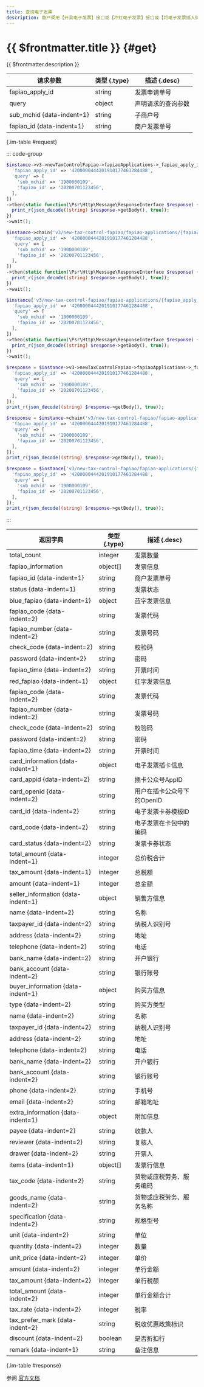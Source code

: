 ```yaml
---
title: 查询电子发票
description: 商户调用【开具电子发票】接口或【冲红电子发票】接口或【将电子发票插入微信用户卡包】接口成功后，应调用本接口查询电子发票开具/冲红/插卡结果，并获取已开具/冲红/插卡的电子发票信息。
---
```


# {{ $frontmatter.title }} {#get}

{{ $frontmatter.description }}

| 请求参数 | 类型 {.type} | 描述 {.desc}
| --- | --- | ---
| fapiao_apply_id | string | 发票申请单号
| query | object | 声明请求的查询参数
| sub_mchid {data-indent=1} | string | 子商户号
| fapiao_id {data-indent=1} | string | 商户发票单号

{.im-table #request}

::: code-group

```php [异步纯链式]
$instance->v3->newTaxControlFapiao->fapiaoApplications->_fapiao_apply_id_->getAsync([
  'fapiao_apply_id' => '4200000444201910177461284488',
  'query' => [
    'sub_mchid' => '1900000109',
    'fapiao_id' => '20200701123456',
  ],
])
->then(static function(\Psr\Http\Message\ResponseInterface $response) {
  print_r(json_decode((string) $response->getBody(), true));
})
->wait();
```

```php [异步声明式]
$instance->chain('v3/new-tax-control-fapiao/fapiao-applications/{fapiao_apply_id}')->getAsync([
  'fapiao_apply_id' => '4200000444201910177461284488',
  'query' => [
    'sub_mchid' => '1900000109',
    'fapiao_id' => '20200701123456',
  ],
])
->then(static function(\Psr\Http\Message\ResponseInterface $response) {
  print_r(json_decode((string) $response->getBody(), true));
})
->wait();
```

```php [异步属性式]
$instance['v3/new-tax-control-fapiao/fapiao-applications/{fapiao_apply_id}']->getAsync([
  'fapiao_apply_id' => '4200000444201910177461284488',
  'query' => [
    'sub_mchid' => '1900000109',
    'fapiao_id' => '20200701123456',
  ],
])
->then(static function(\Psr\Http\Message\ResponseInterface $response) {
  print_r(json_decode((string) $response->getBody(), true));
})
->wait();
```

```php [同步纯链式]
$response = $instance->v3->newTaxControlFapiao->fapiaoApplications->_fapiao_apply_id_->get([
  'fapiao_apply_id' => '4200000444201910177461284488',
  'query' => [
    'sub_mchid' => '1900000109',
    'fapiao_id' => '20200701123456',
  ],
]);
print_r(json_decode((string) $response->getBody(), true));
```

```php [同步声明式]
$response = $instance->chain('v3/new-tax-control-fapiao/fapiao-applications/{fapiao_apply_id}')->get([
  'fapiao_apply_id' => '4200000444201910177461284488',
  'query' => [
    'sub_mchid' => '1900000109',
    'fapiao_id' => '20200701123456',
  ],
]);
print_r(json_decode((string) $response->getBody(), true));
```

```php [同步属性式]
$response = $instance['v3/new-tax-control-fapiao/fapiao-applications/{fapiao_apply_id}']->get([
  'fapiao_apply_id' => '4200000444201910177461284488',
  'query' => [
    'sub_mchid' => '1900000109',
    'fapiao_id' => '20200701123456',
  ],
]);
print_r(json_decode((string) $response->getBody(), true));
```

:::

| 返回字典 | 类型 {.type} | 描述 {.desc}
| --- | --- | ---
| total_count | integer | 发票数量
| fapiao_information | object[] | 发票信息
| fapiao_id {data-indent=1} | string | 商户发票单号
| status {data-indent=1} | string | 发票状态
| blue_fapiao {data-indent=1} | object | 蓝字发票信息
| fapiao_code {data-indent=2} | string | 发票代码
| fapiao_number {data-indent=2} | string | 发票号码
| check_code {data-indent=2} | string | 校验码
| password {data-indent=2} | string | 密码
| fapiao_time {data-indent=2} | string | 开票时间
| red_fapiao {data-indent=1} | object | 红字发票信息
| fapiao_code {data-indent=2} | string | 发票代码
| fapiao_number {data-indent=2} | string | 发票号码
| check_code {data-indent=2} | string | 校验码
| password {data-indent=2} | string | 密码
| fapiao_time {data-indent=2} | string | 开票时间
| card_information {data-indent=1} | object | 电子发票插卡信息
| card_appid {data-indent=2} | string | 插卡公众号AppID
| card_openid {data-indent=2} | string | 用户在插卡公众号下的OpenID
| card_id {data-indent=2} | string | 电子发票卡券模板ID
| card_code {data-indent=2} | string | 电子发票在卡包中的编码
| card_status {data-indent=2} | string | 发票卡券状态
| total_amount {data-indent=1} | integer | 总价税合计
| tax_amount {data-indent=1} | integer | 总税额
| amount {data-indent=1} | integer | 总金额
| seller_information {data-indent=1} | object | 销售方信息
| name {data-indent=2} | string | 名称
| taxpayer_id {data-indent=2} | string | 纳税人识别号
| address {data-indent=2} | string | 地址
| telephone {data-indent=2} | string | 电话
| bank_name {data-indent=2} | string | 开户银行
| bank_account {data-indent=2} | string | 银行账号
| buyer_information {data-indent=1} | object | 购买方信息
| type {data-indent=2} | string | 购买方类型
| name {data-indent=2} | string | 名称
| taxpayer_id {data-indent=2} | string | 纳税人识别号
| address {data-indent=2} | string | 地址
| telephone {data-indent=2} | string | 电话
| bank_name {data-indent=2} | string | 开户银行
| bank_account {data-indent=2} | string | 银行账号
| phone {data-indent=2} | string | 手机号
| email {data-indent=2} | string | 邮箱地址
| extra_information {data-indent=1} | object | 附加信息
| payee {data-indent=2} | string | 收款人
| reviewer {data-indent=2} | string | 复核人
| drawer {data-indent=2} | string | 开票人
| items {data-indent=1} | object[] | 发票行信息
| tax_code {data-indent=2} | string | 货物或应税劳务、服务编码
| goods_name {data-indent=2} | string | 货物或应税劳务、服务名称
| specification {data-indent=2} | string | 规格型号
| unit {data-indent=2} | string | 单位
| quantity {data-indent=2} | integer | 数量
| unit_price {data-indent=2} | integer | 单价
| amount {data-indent=2} | integer | 单行金额
| tax_amount {data-indent=2} | integer | 单行税额
| total_amount {data-indent=2} | integer | 单行金额合计
| tax_rate {data-indent=2} | integer | 税率
| tax_prefer_mark {data-indent=2} | string | 税收优惠政策标识
| discount {data-indent=2} | boolean | 是否折扣行
| remark {data-indent=1} | string | 备注信息

{.im-table #response}

参阅 [官方文档](https://pay.weixin.qq.com/wiki/doc/apiv3/Offline/apis/chapter4_8_9.shtml)
